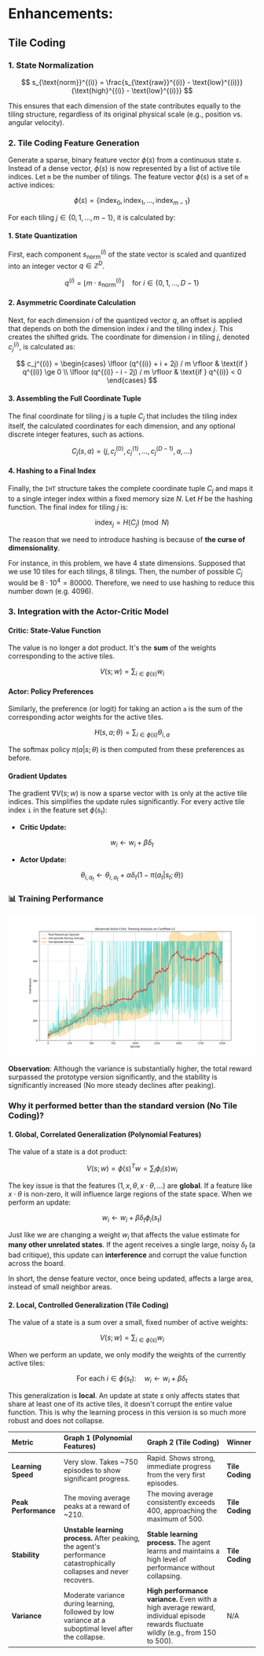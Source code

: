 # Enhancements:

## Tile Coding

### 1. State Normalization

$$
s_{\text{norm}}^{(i)} = \frac{s_{\text{raw}}^{(i)} - \text{low}^{(i)}}{\text{high}^{(i)} - \text{low}^{(i)}}
$$

This ensures that each dimension of the state contributes equally to the tiling structure, regardless of its original physical scale (e.g., position vs. angular velocity).

### 2. Tile Coding Feature Generation

Generate a sparse, binary feature vector $\phi(s)$ from a continuous state $s$. Instead of a dense vector, $\phi(s)$ is now represented by a list of active tile indices. Let `m` be the number of tilings. The feature vector $\phi(s)$ is a set of `m` active indices:

$$
\phi(s) = \{ \text{index}_0, \text{index}_1, \dots, \text{index}_{m-1} \}
$$

For each tiling $j \in \{0, 1, \dots, m-1\}$, it is calculated by:

#### **1. State Quantization**

First, each component $s_{\text{norm}}^{(i)}$ of the state vector is scaled and quantized into an integer vector $q \in \mathbb{Z}^D$.

$$
q^{(i)} = \lfloor m \cdot s_{\text{norm}}^{(i)} \rfloor \quad \text{for } i \in \{0, 1, \dots, D-1\}
$$

#### **2. Asymmetric Coordinate Calculation**

Next, for each dimension $i$ of the quantized vector $q$, an offset is applied that depends on both the dimension index $i$ and the tiling index $j$. This creates the shifted grids. The coordinate for dimension $i$ in tiling $j$, denoted $c_j^{(i)}$, is calculated as:

$$
c_j^{(i)} =
\begin{cases}
    \lfloor (q^{(i)} + i + 2j) / m \rfloor & \text{if } q^{(i)} \ge 0 \\
    \lfloor (q^{(i)} - i - 2j) / m \rfloor & \text{if } q^{(i)} < 0
\end{cases}
$$

#### **3. Assembling the Full Coordinate Tuple**

The final coordinate for tiling $j$ is a tuple $C_j$ that includes the tiling index itself, the calculated coordinates for each dimension, and any optional discrete integer features, such as actions.

$$
C_j(s,a) = (j, c_j^{(0)}, c_j^{(1)}, \dots, c_j^{(D-1)}, a, \dots)
$$

#### **4. Hashing to a Final Index**

Finally, the `IHT` structure takes the complete coordinate tuple $C_j$ and maps it to a single integer index within a fixed memory size $N$. Let $H$ be the hashing function. The final index for tiling $j$ is:

$$
\text{index}_j = H(C_j) \pmod N
$$

The reason that we need to introduce hashing is because of **the curse of dimensionality**.

For instance, in this problem, we have 4 state dimensions. Supposed that we use 10 tiles for each tilings, 8 tilings. Then, the number of possible $C_j$ would be $8 \cdot 10^4 = 80000$. Therefore, we need to use hashing to reduce this number down (e.g. 4096).

### 3. Integration with the Actor-Critic Model

#### **Critic: State-Value Function**

The value is no longer a dot product. It's the **sum** of the weights corresponding to the active tiles.

$$
V(s; w) = \sum_{i \in \phi(s)} w_i
$$

#### **Actor: Policy Preferences**

Similarly, the preference (or logit) for taking an action `a` is the sum of the corresponding actor weights for the active tiles.

$$
H(s, a; \theta) = \sum_{i \in \phi(s)} \theta_{i,a}
$$

The softmax policy $π(a|s; θ)$ is then computed from these preferences as before.

#### **Gradient Updates**

The gradient $∇V(s;w)$ is now a sparse vector with `1`s only at the active tile indices. This simplifies the update rules significantly. For every active tile index `i` in the feature set $\phi(s_t)$:

- **Critic Update:**

$$
w_i \leftarrow w_i + \beta \delta_t
$$

- **Actor Update:**

$$
\theta_{i, a_t} \leftarrow \theta_{i, a_t} + \alpha \delta_t (1 - \pi(a_t|s_t; \theta))
$$

### 📊 Training Performance

![Training Performance Plot](../misc/TileCoding.png)

**Observation**: Although the variance is substantially higher, the total reward surpassed the prototype version significantly, and the stability is significantly increased (No more steady declines after peaking).

### Why it performed better than the standard version (No Tile Coding)?

#### 1. Global, Correlated Generalization (Polynomial Features)

The value of a state is a dot product:

$$
V(s; w) = \phi(s)^T w = \sum_{i} \phi_i(s) w_i
$$

The key issue is that the features ($1, x, \theta, x \cdot \theta, ...$) are **global**. If a feature like $x \cdot \theta$ is non-zero, it will influence large regions of the state space. When we perform an update:

$$
w_i \leftarrow w_i + \beta \delta_t \phi_i(s_t)
$$

Just like we are changing a weight $w_i$ that affects the value estimate for **many other unrelated states**. If the agent receives a single large, noisy $δ_t$ (a bad critique), this update can **interference** and corrupt the value function across the board.

In short, the dense feature vector, once being updated, affects a large area, instead of small neighbor areas.

#### 2. Local, Controlled Generalization (Tile Coding)

The value of a state is a sum over a small, fixed number of active weights:

$$
V(s; w) = \sum_{i \in \phi(s)} w_i
$$

When we perform an update, we only modify the weights of the currently active tiles:

$$
\text{For each } i \in \phi(s_t): \quad w_i \leftarrow w_i + \beta \delta_t
$$

This generalization is **local**. An update at state $s$ only affects states that share at least one of its active tiles, it doesn't corrupt the entire value function. This is why the learning process in this version is so much more robust and does not collapse.

| Metric               | Graph 1 (Polynomial Features)                                                                                        | Graph 2 (Tile Coding)                                                                                                                | Winner          |
| :------------------- | :------------------------------------------------------------------------------------------------------------------- | :----------------------------------------------------------------------------------------------------------------------------------- | :-------------- |
| **Learning Speed**   | Very slow. Takes ~750 episodes to show significant progress.                                                         | Rapid. Shows strong, immediate progress from the very first episodes.                                                                | **Tile Coding** |
| **Peak Performance** | The moving average peaks at a reward of ~210.                                                                        | The moving average consistently exceeds 400, approaching the maximum of 500.                                                         | **Tile Coding** |
| **Stability**        | **Unstable learning process.** After peaking, the agent's performance catastrophically collapses and never recovers. | **Stable learning process.** The agent learns and maintains a high level of performance without collapsing.                          | **Tile Coding** |
| **Variance**         | Moderate variance during learning, followed by low variance at a suboptimal level after the collapse.                | **High performance variance.** Even with a high average reward, individual episode rewards fluctuate wildly (e.g., from 150 to 500). | N/A             |
